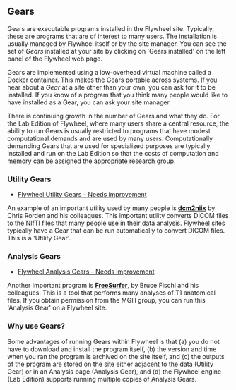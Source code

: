 ## Gears
Gears are executable programs installed in the Flywheel site.  Typically, these are programs that are of interest to many users. The installation is usually managed by Flywheel itself or by the site manager.  You can see the set of *Gears* installed at your site by clicking on 'Gears installed' on the left panel of the Flywheel web page.  

Gears are implemented using a low-overhead virtual machine called a Docker container.  This makes the Gears portable across systems.  If you hear about a *Gear* at a site other than your own, you can ask for it to be installed.  If you know of a program that you think many people would like to have installed as a Gear, you can ask your site manager.

There is continuing growth in the number of Gears and what they do. For the Lab Edition of Flywheel, where many users share a central resource, the ability to run Gears is usually restricted to programs that have modest computational demands and are used by many users.  Computationally demanding Gears that are used for specialized purposes are typically installed and run on the Lab Edition so that the costs of computation and memory can be assigned the appropriate research group.

### Utility Gears
* [Flywheel Utility Gears - Needs improvement](https://docs.flywheel.io/display/EM/Utility+Gears)

An example of an important utility used by many people is [**dcm2niix**](https://github.com/rordenlab/dcm2niix) by Chris Rorden and his colleagues.  This important utility converts DICOM files to the NIfTI files that many people use in their data analysis.  Flywheel sites typically have a Gear that can be run automatically to convert DICOM files.  This is a 'Utility Gear'.

### Analysis Gears
* [Flywheel Analysis Gears - Needs improvement](https://docs.flywheel.io/display/EM/Analysis+Gears)

Another important program is [**FreeSurfer**](https://surfer.nmr.mgh.harvard.edu/), by Bruce Fischl and his colleagues. This is a tool that performs many analyses of T1 anatomical files.  If you obtain permission from the MGH group, you can run this 'Analysis Gear' on a Flywheel site.

### Why use Gears?
Some advantages of running Gears within Flywheel is that (a) you do not have to download and install the program itself, (b) the version and time when you ran the program is archived on the site itself, and (c) the outputs of the program are stored on the site either adjacent to the data (Utility Gear) or in an Analysis page (Analysis Gear), and (d) the Flywheel engine (Lab Edition) supports running multiple copies of Analysis Gears.

